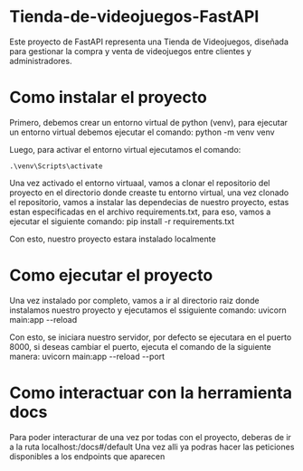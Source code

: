 # Tienda-de-videojuegos-FastAPI
Este proyecto de FastAPI representa una Tienda de Videojuegos, diseñada para gestionar la compra y venta de videojuegos entre clientes y administradores. 

# Como instalar el proyecto

Primero, debemos crear un entorno virtual de python (venv), para ejecutar un entorno virtual debemos ejecutar el comando:
python -m venv venv

Luego, para activar el entorno virtual ejecutamos el comando:
```
.\venv\Scripts\activate
```

Una vez activado el entorno virtuaal, vamos a clonar el repositorio del proyecto en el directorio donde creaste tu entorno virtual, una vez clonado el repositorio,
vamos a instalar las dependecias de nuestro proyecto, estas estan especificadas en el archivo requirements.txt, para eso, vamos a ejecutar el siguiente comando:
pip install -r requirements.txt

Con esto, nuestro proyecto estara instalado localmente

# Como ejecutar el proyecto

Una vez instalado por completo, vamos a ir al directorio raiz donde instalamos nuestro proyecto y ejecutamos el ssiguiente comando:
uvicorn main:app --reload

Con esto, se iniciara nuestro servidor, por defecto se ejecutara en el puerto 8000, si deseas cambiar el puerto, ejecuta el comando de la siguiente manera:
uvicorn main:app --reload --port <elpuertoquedesees>


# Como interactuar con la herramienta docs

Para poder interacturar de una vez por todas con el proyecto, deberas de ir a la ruta localhost:<elpuertoqueescogiste>/docs#/default
Una vez alli ya podras hacer las peticiones disponibles a los endpoints que aparecen
